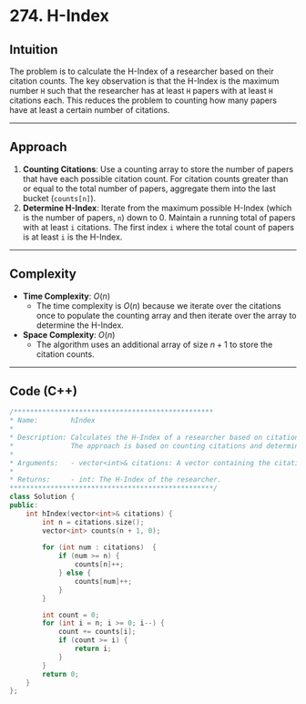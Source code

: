 # 274. H-Index

## Intuition

The problem is to calculate the H-Index of a researcher based on their citation counts. The key observation is that the H-Index is the maximum number `H` such that the researcher has at least `H` papers with at least `H` citations each. This reduces the problem to counting how many papers have at least a certain number of citations.

---

## Approach

1. **Counting Citations**: Use a counting array to store the number of papers that have each possible citation count. For citation counts greater than or equal to the total number of papers, aggregate them into the last bucket (`counts[n]`).
2. **Determine H-Index**: Iterate from the maximum possible H-Index (which is the number of papers, `n`) down to 0. Maintain a running total of papers with at least `i` citations. The first index `i` where the total count of papers is at least `i` is the H-Index.

---

## Complexity

- **Time Complexity**: $O(n)$
  - The time complexity is $O(n)$ because we iterate over the citations once to populate the counting array and then iterate over the array to determine the H-Index.
- **Space Complexity**: $O(n)$
  - The algorithm uses an additional array of size $n + 1$ to store the citation counts.

---

## Code (C++)

```cpp
/*************************************************
* Name:        hIndex
* 
* Description: Calculates the H-Index of a researcher based on citation counts.
*              The approach is based on counting citations and determining the maximum H-Index.
* 
* Arguments:   - vector<int>& citations: A vector containing the citation counts for each paper.
* 
* Returns:     - int: The H-Index of the researcher.
**************************************************/
class Solution {
public:
    int hIndex(vector<int>& citations) {
        int n = citations.size();
        vector<int> counts(n + 1, 0);
        
        for (int num : citations)  {
            if (num >= n) {
                counts[n]++;
            } else {
                counts[num]++;
            } 
        }

        int count = 0;
        for (int i = n; i >= 0; i--) {
            count += counts[i];
            if (count >= i) {
                return i;
            }
        }
        return 0;
    }
};
```
